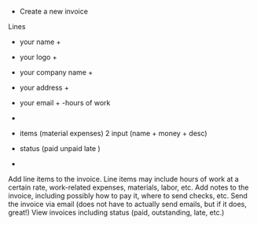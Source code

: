 - Create a new invoice

Lines 
- your name +
- your logo +
- your company name +
- your address + 
- your email +
-hours of work
-
- items (material expenses) 2 input (name + money + desc)
- status (paid unpaid late )



- 



 Add line items to the invoice. Line items may include hours of work at a certain rate, work-related expenses, materials, labor, etc.
 Add notes to the invoice, including possibly how to pay it, where to send checks, etc.
 Send the invoice via email (does not have to actually send emails, but if it does, great!)
 View invoices including status (paid, outstanding, late, etc.)